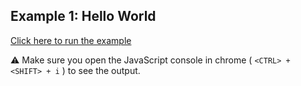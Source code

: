 ## Example 1: Hello World

[Click here to run the example](https://rawgit.com/FreeholdCompSciKids/JavaScript/master/ex1-hello-world/helloworld.js)

:warning: Make sure you open the JavaScript console in chrome 
  ( `<CTRL> + <SHIFT> + i` ) to see the output.
